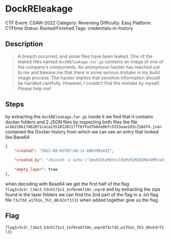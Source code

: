 # DockREleakage

CTF Event: CSAW-2022
Category: Reversing
Difficulty: Easy
Platform: CTFtime
Status: Rooted/Finished
Tags: credentials-in-history

## Description

> A breach occurred, and some files have been leaked. One of the leaked files named `dockREleakage.tar.gz` contains an image of one of the company’s components. An anonymous hacker has reached out to me and beware me that there is some serious mistake in my build image process. The hacker implies that sensitive information should be handled carefully. However, I couldn’t find the mistake by myself. Please help me!
> 

## Steps

by extracting the `dockREleakage.tar.gz` inside it we find that it contains docker folders and 2 JSON files by inspecting both files the file `acbb216b17482071caca135101282177f6ffed7b8ee0bfc5323aae103c216d74.json` contained the Docker history from which we can see an entry that looked like Base64

```json
{
	"created": "2022-09-03T07:46:12.680399343Z",

	"created_by": "/bin/sh -c echo \"ZmxhZ3tuM3Yzcl9sMzR2M181M241MTcxdjNfMW5mMHJtNDcxMG5fdW5wcjA=\" \u003e /dev/null",
	
	"empty_layer": true
},
```

when decoding with Base64 we get the first half of the flag `flag{n3v3r_l34v3_53n5171v3_1nf0rm4710n_unpr0` and by extracting the zips found in the layer folders we can find the 2nd part of the flag in a .txt flag file `73c73d_w17h1n_7h3_d0ck3rf1l3}` when added together give us the flag

## Flag

 `flag{n3v3r_l34v3_53n5171v3_1nf0rm4710n_unpr073c73d_w17h1n_7h3_d0ck3rf1l3}`